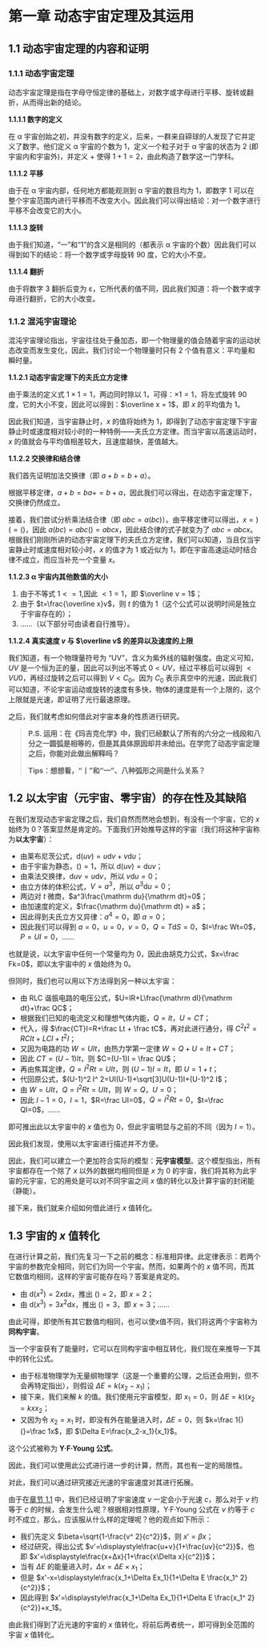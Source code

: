 # 第一章 动态宇宙定理及其运用
## 1.1 动态宇宙定理的内容和证明
### 1.1.1 动态宇宙定理
动态宇宙定理是指在字母守恒定律的基础上，对数字或字母进行平移、旋转或翻折，从而得出新的结论。

**1.1.1.1 数字的定义**

在 α 宇宙创始之初，并没有数字的定义，后来，一群来自碲球的人发现了它并定义了数字。他们定义 α 宇宙的个数为 1，定义一个粒子对于 α 宇宙的状态为 2 (即宇宙内和宇宙外)，并定义 $+$ 使得 $1+1=2$，由此构造了数学这一门学科。

**1.1.1.2 平移**

由于在 α 宇宙内部，任何地方都能观测到 α 宇宙的数目均为 1，即数字 1 可以在整个宇宙范围内进行平移而不改变大小。因此我们可以得出结论：对一个数字进行平移不会改变它的大小。

**1.1.1.3 旋转**

由于我们知道，“一”和“1”的含义是相同的（都表示 α 宇宙的个数）因此我们可以得到如下的结论：将一个数字或字母旋转 90 度，它的大小不变。

**1.1.1.4 翻折**

由于将数字 3 翻折后变为 ε，它所代表的值不同，因此我们知道：将一个数字或字母进行翻折，它的大小改变。

### 1.1.2 混沌宇宙理论
混沌宇宙理论指出，宇宙往往处于叠加态，即一个物理量的值会随着宇宙的运动状态改变而发生变化，因此，我们讨论一个物理量时只有 2 个值有意义：平均量和瞬时量。

**1.1.2.1 动态宇宙定理下的夫氏立方定律**

由于乘法的定义式 $1 \times 1 = 1$，两边同时除以 1，可得：$\times 1 = 1$，将左式旋转 90 度，它的大小不变，因此可以得到：$\overline x = 1$，即 $x$ 的平均值为 1。

因此我们知道，当宇宙静止时，$x$ 的值将始终为 1，即得到了动态宇宙定理下宇宙静止时或速度相对较小时的一种特例——夫氏立方定律。而当宇宙以高速运动时，$x$ 的值就会与平均值相差较大，且速度越快，差值越大。

**1.1.2.2 交换律和结合律**

我们首先证明加法交换律（即 $a+b=b+a$）。

根据平移定律，$a+b=ba+=b+a$，因此我们可以得出，在动态宇宙定理下，交换律仍然成立。

接着，我们尝试分析乘法结合律（即 $abc=a(bc)$）。由平移定律可以得出，$x=)(=()$，因此 $a(bc)=abc()=abcx$，因此结合律的式子就变为了 $abc=abcx$。根据我们刚刚所讲的动态宇宙定理下的夫氏立方定律，我们可以知道，当且仅当宇宙静止时或速度相对较小时，$x$ 的值才为 1 或近似为 1，即在宇宙高速运动时结合律不成立，而应当补充一个变量 $x$。

**1.1.2.3 α 宇宙内其他数值的大小**

1. 由于不等式 $1 <= 1$,因此 $<1=1$，即 $\overline v = 1$；
2. 由于 $t=\frac{\overline x}v$，则 $t$ 的值为 1（这个公式可以说明时间是独立于宇宙存在的）；
3. ......（以下部分可由读者自行推导）。

**1.1.2.4 真实速度 $v$ 与 $\overline v$ 的差异以及速度的上限**

我们知道，有一个物理量符号为 “UV”，含义为紫外线的辐射强度。由定义可知，$UV$ 是一个恒为正的量，因此可以列出不等式 $0 < UV$，经过平移后可以得到 $<VU0$，再经过旋转之后可以得到 $V < C_0$。因为 $C_0$ 表示真空中的光速，因此我们可以知道，不论宇宙运动或旋转的速度有多快，物体的速度是有一个上限的，这个上限就是光速，即证明了光行最速原理。

之后，我们就考虑如何借此对宇宙本身的性质进行研究。

> **P.S. 运用：在《玛吉克化学》中，我们已经默认了所有的六分之一线段和八分之一圆弧是相等的，但是其具体原因却并未给出。在学完了动态宇宙定理之后，你能对此做出解释吗？**
>
> **Tips：想想看，“丨”和“一”、八种弧形之间是什么关系？**

## 1.2 以太宇宙（元宇宙、零宇宙）的存在性及其缺陷
在我们发现动态宇宙定理之后，我们自然而然地会想到，有没有一个宇宙，它的 $x$ 始终为 $0$？答案显然是肯定的。下面我们开始推导这样的宇宙（我们将这种宇宙称为**以太宇宙**）：

+ 由莱布尼茨公式，$\mathrm d(uv) = u\mathrm dv + v\mathrm du$；
+ 由于宇宙为静态，$() = 1$，所以 $\mathrm d(uv) = \mathrm duv$；
+ 由乘法交换律，$\mathrm duv = u\mathrm dv$，所以 $v\mathrm du=0$；
+ 由立方体的体积公式，$V=a^3$，所以 $a^3\mathrm du=0$；
+ 两边对 $t$ 微商，$a^3\frac{\mathrm du}{\mathrm dt}=0$；
+ 由加速度的定义，$\frac{\mathrm du}{\mathrm dt} = a$；
+ 因此得到夫氏立方又异律：$a^4 = 0$，即 $a=0$；
+ 因此我们可以得到 $a=0$，$u=0$，$v=0$，$Q=T\mathrm dS=0$，$I=\frac Wt=0$，$P=UI=0$，......

也就是说，以太宇宙中任何一个常量均为 $0$，因此由胡克力公式，$x=\frac Fk=0$，即以太宇宙中的 $x$ 值始终为 $0$。

但同时，我们也可以用以下方法得到另一种以太宇宙：

+ 由 RLC 谐振电路的电压公式，$U=IR+L\frac{\mathrm dI}{\mathrm dt}+\frac QC$；
+ 根据我们已知的电流定义和理想气体内能，$Q=It$，$U=CT$；
+ 代入，得 $\frac{CT}I=R+\frac Lt + \frac tC$，再对此进行通分，得 $C^2t ^2 = RCIt+LCI+t^2I$；
+ 又因为电路的功 $W=UIt$，由热力学第一定律 $W=Q+U=It+CT$；
+ 因此 $CT=(U-1)It$，则 $C=(U-1)I = \frac QU$；
+ 再由焦耳定律，$Q=I^2 Rt=UIt$，则 $(U-1)I = It$，即 $U=1+t$；
+ 代回原公式，$(U-1)^2 I^ 2=UI(U-1)+\sqrt[3]U(U-1)I+(U-1)^2 I$；
+ 由 $W=UIt$，$Q=I^2 Rt=UIt$，则 $W=Q$，$U=0$；
+ 因此 $I-1=0$，$I=1$，$R=\frac UI=0$，$Q=I^2 Rt=0$，$t=\frac QI=0$，......

即可推出此以太宇宙中的 $x$ 值也为 $0$，但此宇宙明显与之前的不同（因为 $I=1$）。

因此我们发现，使用以太宇宙进行描述并不方便。

因此，我们可以建立一个更加符合实际的模型：**元宇宙模型**。这个模型指出，所有宇宙都存在一个除了 $x$ 以外的数据均相同但是 $x$ 为 $0$ 的宇宙，我们将其称为此宇宙的元宇宙，它的用处是可以对不同宇宙之间 $x$ 值的转化以及计算宇宙的封闭能（静能）。

接下来，我们就来介绍如何借此进行 $x$ 值转化。

## 1.3 宇宙的 $x$ 值转化
在进行计算之前，我们先复习一下之前的概念：标准相异律。此定律表示：若两个宇宙的参数完全相同，则它们为同一个宇宙。然而，如果两个的 $x$ 值不同，而其它数值均相同，这样的宇宙可能存在吗？答案是肯定的。

+ 由 $\mathrm d(x^2)=2x\mathrm dx$，推出 $()=2$，即 $x=2$；
+ 由 $\mathrm d(x^ 3)=3x^2 \mathrm dx$，推出 $()=3$，即 $x=3$；......

由此可得，即使所有其它数值均相同，也可以使x值不同，我们将这两个宇宙称为**同构宇宙**。

当一个宇宙获有了能量时，它可以在同构宇宙中相互转化，我们现在来推导一下其中的转化公式。

+ 由于标准物理学为无量纲物理学（这是一个重要的公理，之后还会用到，但不会再特定指出），则假设 $\Delta E=k(x_2-x_1)$；
+ 接下来，我们来解 $k$ 的值。我们使用元宇宙模型，即 $x_1=0$，则 $\Delta E=k)(x_2=kxx_2$；
+ 又因为令 $x_2=x_1$ 时，即没有外在能量进入时，$\Delta E=0$，则 $k=\frac 1{)(}=\frac 1x$，即 $\Delta E=\frac{x_2-x_1}{x_1}$。

这个公式被称为 **Y·F·Young 公式**。

因此，我们可以使用此公式进行进一步的计算，然而，其也有一定的局限性。

对此，我们可以通过研究接近光速的宇宙速度对其进行拓展。

由于在[章节 1.1](#11) 中，我们已经证明了宇宙速度 $v$ 一定会小于光速 $c$，那么对于 $v$ 约等于 $c$ 的时候，会发生什么呢？根据相对性原理，Y·F·Young 公式在 $v$ 约等于 $c$ 时不成立，那么，应该服从什么样的定理呢？他的观点如下所示：

+ 我们先定义 $\beta=\sqrt{1-\frac{v^ 2}{c^2}}$，则 $x'=\beta x$；
+ 经过研究，得出公式 $v'=\displaystyle\frac{u+v}{1+\frac{uv}{c^2}}$，也即 $x'=\displaystyle\frac{x+Δx}{1+\frac{x\Delta x}{c^2}}$；
+ 当有 $\Delta E$ 的能量进入时，$\Delta x=\Delta E\times x_1$；
+ 但是 $x'-x=\displaystyle\frac{x_1+\Delta Ex_1}{1+\Delta E \frac{x_1^ 2}{c^2}}$；
+ 因此得到 $x'=\displaystyle\frac{x_1+\Delta Ex_1}{1+\Delta E \frac{x_1^ 2}{c^2}}+x_1$。

由此我们得到了近光速的宇宙的 $x$ 值转化，将前后两者统一，即可得到全范围的宇宙 $x$ 值转化。
